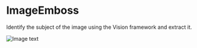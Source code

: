 # ImageEmboss
Identify the subject of the image using the Vision framework and extract it.



![Image text](https://github.com/kvin-van/ImageEmboss/blob/main/2024.gif)
